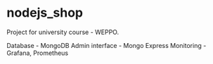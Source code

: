 # nodejs_shop
Project for university course - WEPPO.

Database - MongoDB
Admin interface - Mongo Express
Monitoring - Grafana, Prometheus

